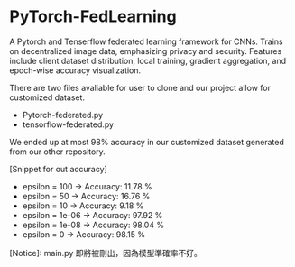 # PyTorch-FedLearning
A Pytorch and Tenserflow federated learning framework for CNNs. Trains on decentralized image data, emphasizing privacy and security. Features include client dataset distribution, local training, gradient aggregation, and epoch-wise accuracy visualization.

There are two files avaliable for user to clone and our project allow for customized dataset.
- Pytorch-federated.py
- tensorflow-federated.py

We ended up at most 98% accuracy in our customized dataset generated from our other repository.

[Snippet for out accuracy]
  - epsilon = 100 -> Accuracy: 11.78 %
  - epsilon = 50 -> Accuracy: 16.76 %
  - epsilon = 10 -> Accuracy: 9.18 %
  - epsilon = 1e-06 -> Accuracy: 97.92 %
  - epsilon = 1e-08 -> Accuracy: 98.04 %
  - epsilon = 0 -> Accuracy: 98.15 %

[Notice]: main.py 即將被刪出，因為模型準確率不好。
